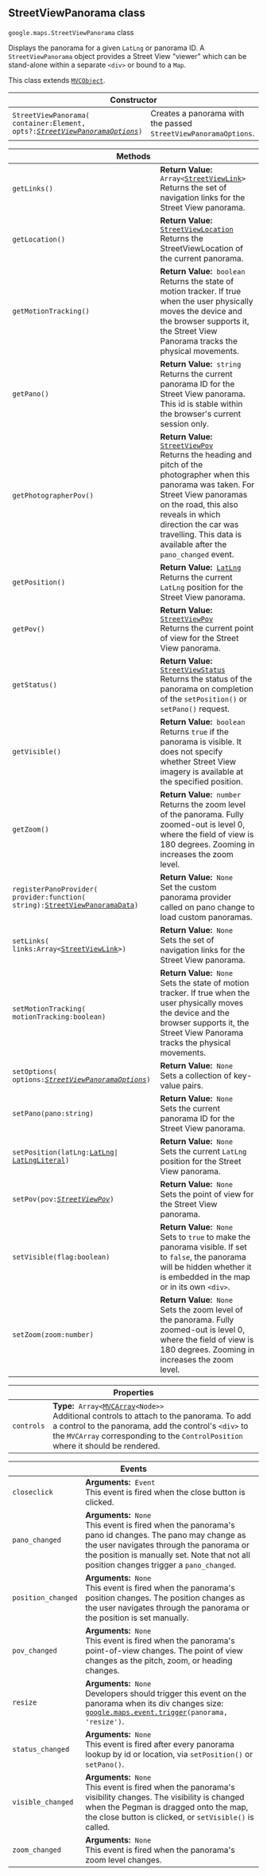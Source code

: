 <h2 id="StreetViewPanorama"> StreetViewPanorama class </h2><p>
<code><span itemprop="path">google.maps</span>.<span itemprop="name">StreetViewPanorama</span></code>
class
</p><p>Displays the panorama for a given <code>LatLng</code> or panorama ID. A <code>StreetViewPanorama</code> object provides a Street View "viewer" which can be stand-alone within a separate <code>&lt;div&gt;</code> or bound to a <code>Map</code>.</p><p>This class extends
<code><a href="https://github.com/amenadiel/google-maps-documentation/blob/master/docs/MVCObject.md">MVCObject</a></code>.
</p><div class="devsite-table-wrapper"><table class="constructors responsive" summary="class StreetViewPanorama - Constructor">
<thead>
<tr><th colspan="2">Constructor</th>
</tr></thead>
<tbody>
<tr>
<td><code><span>StreetViewPanorama(<wbr>container:Element,<wbr> opts?:</span><a href="https://github.com/amenadiel/google-maps-documentation/blob/master/docs/StreetViewPanoramaOptions.md"><em><span>StreetViewPanoramaOptions</span></em></a><span>)</span></code></td>
<td>Creates a panorama with the passed <code><span>StreetViewPanoramaOptions</span></code>.</td>
</tr>
</tbody>
</table></div><div class="devsite-table-wrapper"><table class="methods responsive" summary="class StreetViewPanorama - Methods">
<thead>
<tr><th colspan="2">Methods</th>
</tr></thead>
<tbody>
<tr>
<td><code><span>getLinks()</span></code></td>
<td><div><strong>Return Value:</strong>&nbsp; <code>Array&lt;<a href="https://github.com/amenadiel/google-maps-documentation/blob/master/docs/StreetViewLink.md">StreetViewLink</a>&gt;</code></div>
<div class="desc">Returns the set of navigation links for the Street View panorama.</div></td>
</tr>
<tr>
<td><code><span>getLocation()</span></code></td>
<td><div><strong>Return Value:</strong>&nbsp; <code><a href="https://github.com/amenadiel/google-maps-documentation/blob/master/docs/StreetViewLocation.md">StreetViewLocation</a></code></div>
<div class="desc">Returns the StreetViewLocation of the current panorama.</div></td>
</tr>
<tr>
<td><code><span>getMotionTracking()</span></code></td>
<td><div><strong>Return Value:</strong>&nbsp; <code>boolean</code></div>
<div class="desc">Returns the state of motion tracker. If true when the user physically moves the device and the browser supports it, the Street View Panorama tracks the physical movements.</div></td>
</tr>
<tr>
<td><code><span>getPano()</span></code></td>
<td><div><strong>Return Value:</strong>&nbsp; <code>string</code></div>
<div class="desc">Returns the current panorama ID for the Street View panorama. This id is stable within the browser's current session only.</div></td>
</tr>
<tr>
<td><code><span>getPhotographerPov()</span></code></td>
<td><div><strong>Return Value:</strong>&nbsp; <code><a href="https://github.com/amenadiel/google-maps-documentation/blob/master/docs/StreetViewPov.md">StreetViewPov</a></code></div>
<div class="desc">Returns the heading and pitch of the photographer when this panorama was taken. For Street View panoramas on the road, this also reveals in which direction the car was travelling. This data is available after the <code>pano_changed</code> event.</div></td>
</tr>
<tr>
<td><code><span>getPosition()</span></code></td>
<td><div><strong>Return Value:</strong>&nbsp; <code><a href="https://github.com/amenadiel/google-maps-documentation/blob/master/docs/LatLng.md">LatLng</a></code></div>
<div class="desc">Returns the current <code>LatLng</code> position for the Street View panorama.</div></td>
</tr>
<tr>
<td><code><span>getPov()</span></code></td>
<td><div><strong>Return Value:</strong>&nbsp; <code><a href="https://github.com/amenadiel/google-maps-documentation/blob/master/docs/StreetViewPov.md">StreetViewPov</a></code></div>
<div class="desc">Returns the current point of view for the Street View panorama.</div></td>
</tr>
<tr>
<td><code><span>getStatus()</span></code></td>
<td><div><strong>Return Value:</strong>&nbsp; <code><a href="https://github.com/amenadiel/google-maps-documentation/blob/master/docs/StreetViewStatus.md">StreetViewStatus</a></code></div>
<div class="desc">Returns the status of the panorama on completion of the <code>setPosition()</code> or <code>setPano()</code> request.</div></td>
</tr>
<tr>
<td><code><span>getVisible()</span></code></td>
<td><div><strong>Return Value:</strong>&nbsp; <code>boolean</code></div>
<div class="desc">Returns <code>true</code> if the panorama is visible. It does not specify whether Street View imagery is available at the specified position.</div></td>
</tr>
<tr>
<td><code><span>getZoom()</span></code></td>
<td><div><strong>Return Value:</strong>&nbsp; <code>number</code></div>
<div class="desc">Returns the zoom level of the panorama. Fully zoomed-out is level 0, where the field of view is 180 degrees. Zooming in increases the zoom level.</div></td>
</tr>
<tr>
<td><code><span>registerPanoProvider(<wbr>provider:function(<wbr>string):</span><a href="https://github.com/amenadiel/google-maps-documentation/blob/master/docs/StreetViewPanoramaData.md"><span>StreetViewPanoramaData</span></a><span>)</span></code></td>
<td><div><strong>Return Value:</strong>&nbsp; <code>None</code></div>
<div class="desc">Set the custom panorama provider called on pano change to load custom panoramas.</div></td>
</tr>
<tr>
<td><code><span>setLinks(<wbr>links:Array&lt;</span><a href="https://github.com/amenadiel/google-maps-documentation/blob/master/docs/StreetViewLink.md"><span>StreetViewLink</span></a><span>&gt;)</span></code></td>
<td><div><strong>Return Value:</strong>&nbsp; <code>None</code></div>
<div class="desc">Sets the set of navigation links for the Street View panorama.</div></td>
</tr>
<tr>
<td><code><span>setMotionTracking(<wbr>motionTracking:boolean)</span></code></td>
<td><div><strong>Return Value:</strong>&nbsp; <code>None</code></div>
<div class="desc">Sets the state of motion tracker. If true when the user physically moves the device and the browser supports it, the Street View Panorama tracks the physical movements.</div></td>
</tr>
<tr>
<td><code><span>setOptions(<wbr>options:</span><a href="https://github.com/amenadiel/google-maps-documentation/blob/master/docs/StreetViewPanoramaOptions.md"><em><span>StreetViewPanoramaOptions</span></em></a><span>)</span></code></td>
<td><div><strong>Return Value:</strong>&nbsp; <code>None</code></div>
<div class="desc">Sets a collection of key-value pairs.</div></td>
</tr>
<tr>
<td><code><span>setPano(<wbr>pano:string)</span></code></td>
<td><div><strong>Return Value:</strong>&nbsp; <code>None</code></div>
<div class="desc">Sets the current panorama ID for the Street View panorama.</div></td>
</tr>
<tr>
<td><code><span>setPosition(<wbr>latLng:</span><a href="https://github.com/amenadiel/google-maps-documentation/blob/master/docs/LatLng.md"><span>LatLng</span></a><span>|<wbr></span><a href="https://github.com/amenadiel/google-maps-documentation/blob/master/docs/LatLngLiteral.md"><span>LatLngLiteral</span></a><span>)</span></code></td>
<td><div><strong>Return Value:</strong>&nbsp; <code>None</code></div>
<div class="desc">Sets the current <code>LatLng</code> position for the Street View panorama.</div></td>
</tr>
<tr>
<td><code><span>setPov(<wbr>pov:</span><a href="https://github.com/amenadiel/google-maps-documentation/blob/master/docs/StreetViewPov.md"><em><span>StreetViewPov</span></em></a><span>)</span></code></td>
<td><div><strong>Return Value:</strong>&nbsp; <code>None</code></div>
<div class="desc">Sets the point of view for the Street View panorama.</div></td>
</tr>
<tr>
<td><code><span>setVisible(<wbr>flag:boolean)</span></code></td>
<td><div><strong>Return Value:</strong>&nbsp; <code>None</code></div>
<div class="desc">Sets to <code>true</code> to make the panorama visible. If set to <code>false</code>, the panorama will be hidden whether it is embedded in the map or in its own <code>&lt;div&gt;</code>.</div></td>
</tr>
<tr>
<td><code><span>setZoom(<wbr>zoom:number)</span></code></td>
<td><div><strong>Return Value:</strong>&nbsp; <code>None</code></div>
<div class="desc">Sets the zoom level of the panorama. Fully zoomed-out is level 0, where the field of view is 180 degrees. Zooming in increases the zoom level.</div></td>
</tr>
</tbody>
</table></div><div class="devsite-table-wrapper"><table class="properties responsive" summary="class StreetViewPanorama - Properties">
<thead>
<tr><th colspan="2">Properties</th>
</tr></thead>
<tbody>
<tr>
<td><code><span>controls</span></code></td>
<td><div><strong>Type:</strong>&nbsp; <code>Array&lt;<a href="https://github.com/amenadiel/google-maps-documentation/blob/master/docs/MVCArray.md">MVCArray</a>&lt;Node&gt;&gt;</code></div>
<div class="desc">Additional controls to attach to the panorama. To add a control to the panorama, add the control's <code>&lt;div&gt;</code> to the <code>MVCArray</code> corresponding to the <code>ControlPosition</code> where it should be rendered.</div></td>
</tr>
</tbody>
</table></div><div class="devsite-table-wrapper"><table class="details responsive" summary="class StreetViewPanorama - Events">
<thead>
<tr><th colspan="2">Events</th>
</tr></thead>
<tbody>
<tr>
<td><code><span>closeclick</span></code></td>
<td><div><strong>Arguments:</strong>&nbsp; <code>Event</code></div>
<div class="desc">This event is fired when the close button is clicked.</div></td>
</tr>
<tr>
<td><code><span>pano_changed</span></code></td>
<td><div><strong>Arguments:</strong>&nbsp; <code>None</code></div>
<div class="desc">This event is fired when the panorama's pano id changes. The pano may change as the user navigates through the panorama or the position is manually set. Note that not all position changes trigger a <code>pano_changed</code>.</div></td>
</tr>
<tr>
<td><code><span>position_changed</span></code></td>
<td><div><strong>Arguments:</strong>&nbsp; <code>None</code></div>
<div class="desc">This event is fired when the panorama's position changes. The position changes as the user navigates through the panorama or the position is set manually.</div></td>
</tr>
<tr>
<td><code><span>pov_changed</span></code></td>
<td><div><strong>Arguments:</strong>&nbsp; <code>None</code></div>
<div class="desc">This event is fired when the panorama's point-of-view changes. The point of view changes as the pitch, zoom, or heading changes.</div></td>
</tr>
<tr>
<td><code><span>resize</span></code></td>
<td><div><strong>Arguments:</strong>&nbsp; <code>None</code></div>
<div class="desc">Developers should trigger this event on the panorama when its div changes size: <code> <a href="https://github.com/amenadiel/google-maps-documentation/blob/master/docs/event.md">google.maps.event.trigger</a>(panorama, 'resize')</code>.</div></td>
</tr>
<tr>
<td><code><span>status_changed</span></code></td>
<td><div><strong>Arguments:</strong>&nbsp; <code>None</code></div>
<div class="desc">This event is fired after every panorama lookup by id or location, via <code>setPosition()</code> or <code>setPano()</code>.</div></td>
</tr>
<tr>
<td><code><span>visible_changed</span></code></td>
<td><div><strong>Arguments:</strong>&nbsp; <code>None</code></div>
<div class="desc">This event is fired when the panorama's visibility changes. The visibility is changed when the Pegman is dragged onto the map, the close button is clicked, or <code>setVisible()</code> is called.</div></td>
</tr>
<tr>
<td><code><span>zoom_changed</span></code></td>
<td><div><strong>Arguments:</strong>&nbsp; <code>None</code></div>
<div class="desc">This event is fired when the panorama's zoom level changes.</div></td>
</tr>
</tbody>
</table></div>